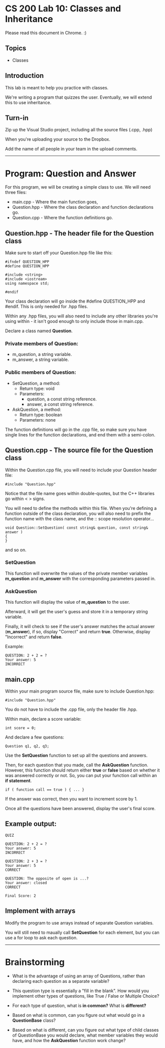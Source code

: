 # CS 200 Lab 10: Classes and Inheritance

Please read this document in Chrome. :)

## Topics

* Classes

## Introduction

This lab is meant to help you practice with classes.

We're writing a program that quizzes the user. Eventually, we will extend this
to use inheritance.

## Turn-in

Zip up the Visual Studio project, including all the source files (.cpp, .hpp)

When you're uploading your source to the Dropbox.

Add the name of all people in your team in the upload comments.

---

# Program: Question and Answer

For this program, we will be creating a simple class to use. We will need three files:

* main.cpp - Where the main function goes,
* Question.hpp - Where the class declaration and function declarations go.
* Question.cpp - Where the function definitions go.

## Question.hpp - The header file for the Question class
 
Make sure to start off your Question.hpp file like this:

	#ifndef QUESTION_HPP
	#define QUESTION_HPP

	#include <string>
	#include <iostream>
	using namespace std;

	#endif


Your class declaration will go inside the #define QUESTION_HPP and #endif.
This is only needed for .hpp files.

Within any .hpp files, you will also need to include any other libraries you're
using within - it isn't good enough to only include those in main.cpp.

Declare a class named **Question**.

### Private members of Question:

* m_question, a string variable.
* m_answer, a string variable.

### Public members of Question:

* SetQuestion, a method:
	* Return type: void
	* Parameters: 
		* question, a const string reference.
		* answer, a const string reference.
* AskQuestion, a method:
	* Return type: boolean
	* Parameters: none
	
The function definitions will go in the .cpp file, so make sure you have single
lines for the function declarations, and end them with a semi-colon.

## Question.cpp - The source file for the Question class

Within the Question.cpp file, you will need to include your Question header file:

	#include "Question.hpp"

Notice that the file name goes within double-quotes, but the C++ libraries go within < > signs.

You will need to define the methods within this file. When you're defining a function
outside of the class declaration, you will also need to prefix the function name
with the class name, and the :: scope resolution operator...

	void Question::SetQuestion( const string& question, const string& answer )
	{
	}
	
and so on.

### SetQuestion

This function will overwrite the values of the private member variables **m_question** and **m_answer**
with the corresponding parameters passed in.

### AskQuestion

This function will display the value of **m_question** to the user.

Afterward, it will get the user's guess and store it in a temporary string variable.

Finally, it will check to see if the user's answer matches the actual answer (**m_answer**),
if so, display "Correct" and return **true**. Otherwise, display "Incorrect" and return **false**.

Example:

	QUESTION: 2 + 2 = ?
	Your answer: 5
	INCORRECT
	
## main.cpp

Within your main program source file, make sure to include Question.hpp:

	#include "Question.hpp"

You do not have to include the .cpp file, only the header file .hpp.

Within main, declare a score variable:

	int score = 0;

And declare a few questions:

	Question q1, q2, q3;
	
Use the **SetQuestion** function to set up all the questions and answers.

Then, for each question that you made, call the **AskQuestion** function.
However, this function should return either **true** or **false** based on
whether it was answered correctly or not. So, you can put your function
call within an **if statement**.

	if ( function call == true ) { ... }
	
If the answer was correct, then you want to increment score by 1.

Once all the questions have been answered, display the user's final score.

## Example output:

	QUIZ
	
	QUESTION: 2 + 2 = ?
	Your answer: 5
	INCORRECT
	
	QUESTION: 2 + 3 = ?
	Your answer: 5
	CORRECT
	
	QUESTION: The opposite of open is ...?
	Your answer: closed
	CORRECT

	Final Score: 2
	
## Implement with arrays

Modify the program to use arrays instead of separate Question variables.

You will still need to maually call **SetQuestion** for each element,
but you can use a for loop to ask each question.

---

# Brainstorming

* What is the advantage of using an array of Questions, rather than declaring each
question as a separate variable?

* This question type is essentially a "fill in the blank". How would you implement
other types of questions, like True / False or Multiple Choice?

* For each type of question, what is **in common?** What is **different?**

* Based on what is common, can you figure out what would go in a **QuestionBase** class?

* Based on what is different, can you figure out what type of child classes of QuestionBase 
you would declare, what member variables they would have, and how the **AskQuestion** function
work change?


